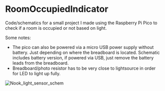 # RoomOccupiedIndicator
Code/schematics for a small project I made using the Raspberry Pi Pico to check if a room is occupied or not based on light.

Some notes: 
- The pico can also be powered via a micro USB power supply without battery. Just depending on where the breadboard is located. Schematic includes battery version, if powered via USB, just remove the battery leads from the breadboard.
- Breadboard/photo resistor has to be very close to lightsource in order for LED to light up fully.

![Nook_light_sensor_schem](https://github.com/DavidJamesAdam/RoomOccupiedIndicator/assets/51091241/96ad7c69-fdde-4c35-a7a7-07a9b9143733)
